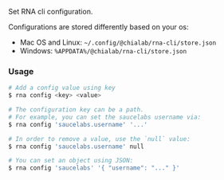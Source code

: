 Set RNA cli configuration.

Configurations are stored differently based on your os:

* Mac OS and Linux: `~/.config/@chialab/rna-cli/store.json`
* Windows: `%APPDATA%/@chialab/rna-cli/store.json`

### Usage
```sh
# Add a config value using key
$ rna config <key> <value>

# The configuration key can be a path.
# For example, you can set the saucelabs username via:
$ rna config 'saucelabs.username' '...'

# In order to remove a value, use the `null` value:
$ rna config 'saucelabs.username' null

# You can set an object using JSON:
$ rna config 'saucelabs' '{ "username": "..." }'
```
